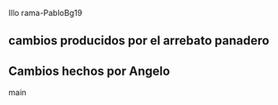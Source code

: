 Illo
 rama-PabloBg19
## cambios producidos por el arrebato panadero

## Cambios hechos por Angelo
 main
